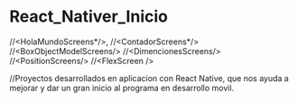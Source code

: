 # React_Nativer_Inicio
//&lt;HolaMundoScreens*/>,         //&lt;ContadorScreens*/>         //&lt;BoxObjectModelScreens/>         //&lt;DimencionesScreens/>         //&lt;PositionScreens/>         //&lt;FlexScreen />


//Proyectos desarrollados en aplicacion con React Native, que nos ayuda a mejorar y dar un gran inicio al programa en desarrollo movil.
